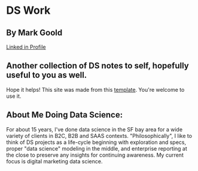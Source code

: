 
# DS Work
## By Mark Goold
[Linked in Profile](https://www.linkedin.com/in/markwgoold/)
## Another collection of DS notes to self, hopefully useful to you as well.

Hope it helps!
This site was made from this [template](https://github.com/mgoold/ds_template).  You're welcome to use it.

## About Me Doing Data Science:

For about 15 years, I've done data science in the SF bay area for a wide variety of clients in B2C, B2B and SAAS contexts.  "Philosophically", I like to think of DS projects as a life-cycle beginning with exploration and specs, proper "data science" modeling in the middle, and enterprise reporting at the close to preserve any insights for continuing awareness.  My current focus is digital marketing data science.

